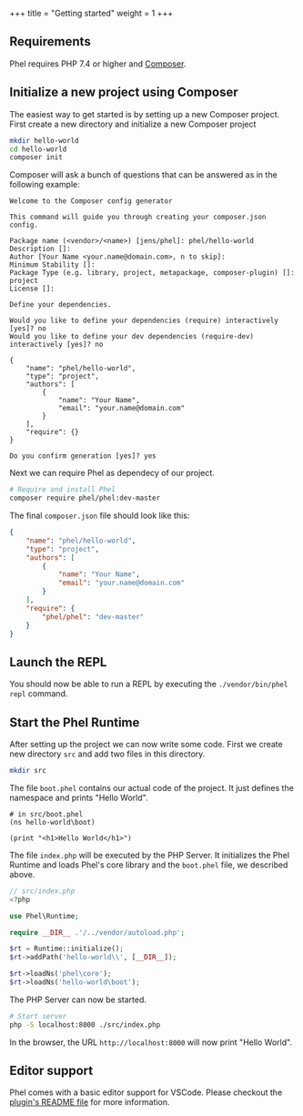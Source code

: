 +++
title = "Getting started"
weight = 1
+++

## Requirements

Phel requires PHP 7.4 or higher and [Composer](https://getcomposer.org/).

## Initialize a new project using Composer

The easiest way to get started is by setting up a new Composer project. First create a new directory and initialize a new Composer project 

```bash
mkdir hello-world
cd hello-world
composer init
```

Composer will ask a bunch of questions that can be answered as in the following example:

```
Welcome to the Composer config generator  

This command will guide you through creating your composer.json config.

Package name (<vendor>/<name>) [jens/phel]: phel/hello-world
Description []: 
Author [Your Name <your.name@domain.com>, n to skip]: 
Minimum Stability []: 
Package Type (e.g. library, project, metapackage, composer-plugin) []: project
License []: 

Define your dependencies.

Would you like to define your dependencies (require) interactively [yes]? no
Would you like to define your dev dependencies (require-dev) interactively [yes]? no

{
    "name": "phel/hello-world",
    "type": "project",
    "authors": [
        {
            "name": "Your Name",
            "email": "your.name@domain.com"
        }
    ],
    "require": {}
}

Do you confirm generation [yes]? yes
```

Next we can require Phel as dependecy of our project.

```bash
# Require and install Phel
composer require phel/phel:dev-master
```

The final `composer.json` file should look like this:

```json
{
    "name": "phel/hello-world",
    "type": "project",
    "authors": [
        {
            "name": "Your Name",
            "email": "your.name@domain.com"
        }
    ],
    "require": {
        "phel/phel": "dev-master"
    }
}
```

## Launch the REPL

You should now be able to run a REPL by executing the `./vendor/bin/phel repl` command.

## Start the Phel Runtime

After setting up the project we can now write some code. First we create new directory `src` and add two files in this directory.

```bash
mkdir src
```

The file `boot.phel` contains our actual code of the project. It just defines the namespace and prints "Hello World".

```phel
# in src/boot.phel
(ns hello-world\boot)

(print "<h1>Hello World</h1>")
```

The file `index.php` will be executed by the PHP Server. It initializes the Phel Runtime and loads Phel's core library and the `boot.phel` file, we described above.

```php
// src/index.php
<?php

use Phel\Runtime;

require __DIR__ .'/../vendor/autoload.php';

$rt = Runtime::initialize();
$rt->addPath('hello-world\\', [__DIR__]);

$rt->loadNs('phel\core');
$rt->loadNs('hello-world\boot');
```

The PHP Server can now be started.

```bash
# Start server
php -S localhost:8000 ./src/index.php
```

In the browser, the URL `http://localhost:8000` will now print "Hello World".

## Editor support

Phel comes with a basic editor support for VSCode. Please checkout the [plugin's README file](https://github.com/jenshaase/phel-lang/tree/master/editor-support/vscode) for more information.